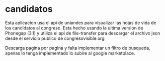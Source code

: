 candidatos
==========

Esta aplicacion usa el api de uniandes para visualizar las hojas de vida de los candidatos al congreso.
Esta hecho usando la ultima version de Phonegap (3.1) y utiliza el api de file-transfer para descargar el archivo json desde 
el servicio publico de congresovisible.org

Descarga pagina por pagina y falta implementar un filtro de busqueda, apenas lo tenga implementado lo subire al google marketplace.


